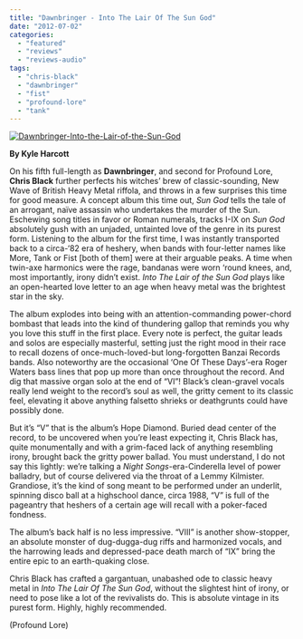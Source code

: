 ```yaml
---
title: "Dawnbringer - Into The Lair Of The Sun God"
date: "2012-07-02"
categories: 
  - "featured"
  - "reviews"
  - "reviews-audio"
tags: 
  - "chris-black"
  - "dawnbringer"
  - "fist"
  - "profound-lore"
  - "tank"
---
```


[![](http://www.hellbound.ca/wp-content/uploads/2012/07/Dawnbringer-Into-the-Lair-of-the-Sun-God.jpg "Dawnbringer-Into-the-Lair-of-the-Sun-God")](http://www.hellbound.ca/2012/07/dawnbringer-into-the-lair-of/dawnbringer-into-the-lair-of-the-sun-god/)

**By Kyle Harcott**

On his fifth full-length as **Dawnbringer**, and second for Profound Lore, **Chris Black** further perfects his witches’ brew of classic-sounding, New Wave of British Heavy Metal riffola, and throws in a few surprises this time for good measure. A concept album this time out, _Sun God_ tells the tale of an arrogant, naïve assassin who undertakes the murder of the Sun. Eschewing song titles in favor or Roman numerals, tracks I-IX on _Sun God_ absolutely gush with an unjaded, untainted love of the genre in its purest form. Listening to the album for the first time, I was instantly transported back to a circa-‘82 era of heshery, when bands with four-letter names like More, Tank or Fist \[both of them\] were at their arguable peaks. A time when twin-axe harmonics were the rage, bandanas were worn ‘round knees, and, most importantly, irony didn’t exist. _Into The Lair of the Sun God_ plays like an open-hearted love letter to an age when heavy metal was the brightest star in the sky.

The album explodes into being with an attention-commanding power-chord bombast that leads into the kind of thundering gallop that reminds you why you love this stuff in the first place. Every note is perfect, the guitar leads and solos are especially masterful, setting just the right mood in their race to recall dozens of once-much-loved-but long-forgotten Banzai Records bands. Also noteworthy are the occasional ‘One Of These Days’-era Roger Waters bass lines that pop up more than once throughout the record. And dig that massive organ solo at the end of “VI”! Black’s clean-gravel vocals really lend weight to the record’s soul as well, the gritty cement to its classic feel, elevating it above anything falsetto shrieks or deathgrunts could have possibly done.

But it’s “V” that is the album’s Hope Diamond. Buried dead center of the record, to be uncovered when you’re least expecting it, Chris Black has, quite monumentally and with a grim-faced lack of anything resembling irony, brought back the gritty power ballad. You must understand, I do not say this lightly: we’re talking a _Night Songs_\-era-Cinderella level of power balladry, but of course delivered via the throat of a Lemmy Kilmister. Grandiose, it’s the kind of song meant to be performed under an underlit, spinning disco ball at a highschool dance, circa 1988, “V” is full of the pageantry that heshers of a certain age will recall with a poker-faced fondness.

The album’s back half is no less impressive. “VIII” is another show-stopper, an absolute monster of dug-dugga-dug riffs and harmonized vocals, and the harrowing leads and depressed-pace death march of “IX” bring the entire epic to an earth-quaking close.

Chris Black has crafted a gargantuan, unabashed ode to classic heavy metal in _Into The Lair Of The Sun God_, without the slightest hint of irony, or need to pose like a lot of the revivalists do. This is absolute vintage in its purest form. Highly, highly recommended.

(Profound Lore)
